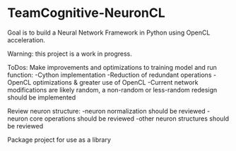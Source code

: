 # TeamCognitive-NeuronCL

Goal is to build a Neural Network Framework in Python using OpenCL acceleration.

Warning: this project is a work in progress.

ToDos:
Make improvements and optimizations to training model and run function:
  -Cython implementation
  -Reduction of redundant operations
  -OpenCL optimizations & greater use of OpenCL
  -Current network modifications are likely random, a non-random or less-random redesign should be implemented

Review neuron structure:
  -neuron normalization should be reviewed
  -neuron core operations should be reviewed
  -other neuron structures should be reviewed

Package project for use as a library
